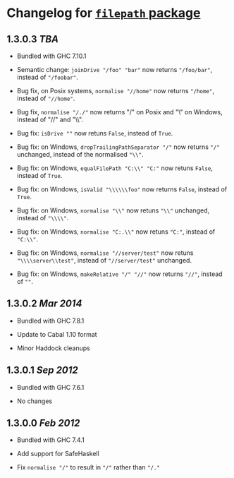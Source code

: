 # Changelog for [`filepath` package](http://hackage.haskell.org/package/filepath)

## 1.3.0.3  *TBA*

  * Bundled with GHC 7.10.1

  * Semantic change: `joinDrive "/foo" "bar"` now returns `"/foo/bar"`,
    instead of `"/foobar"`.

  * Bug fix, on Posix systems, `normalise "//home"` now returns `"/home"`,
    instead of `"//home"`.

  * Bug fix, `normalise "/./"` now returns "/" on Posix and "\\" on Windows,
    instead of "//" and "\\\\".

  * Bug fix: `isDrive ""` now retuns `False`, instead of `True`.

  * Bug fix: on Windows, `dropTrailingPathSeparator "/"` now returns `"/"`
    unchanged, instead of the normalised `"\\"`.

  * Bug fix: on Windows, `equalFilePath "C:\\" "C:"` now retuns `False`,
    instead of `True`.

  * Bug fix: on Windows, `isValid "\\\\\\foo"` now returns `False`, instead
    of `True`.

  * Bug fix: on Windows, `normalise "\\"` now retuns `"\\"` unchanged,
    instead of `"\\\\"`.

  * Bug fix: on Windows, `normalise "C:.\\"` now retuns `"C:"`, instead of
    `"C:\\"`.

  * Bug fix: on Windows, `normalise "//server/test"` now retuns
    `"\\\\server\\test"`, instead of `"//server/test"` unchanged.

  * Bug fix: on Windows, `makeRelative "/" "//"` now returns `"//"`, instead
    of `""`.

## 1.3.0.2  *Mar 2014*

  * Bundled with GHC 7.8.1

  * Update to Cabal 1.10 format

  * Minor Haddock cleanups

## 1.3.0.1  *Sep 2012*

  * Bundled with GHC 7.6.1

  * No changes

## 1.3.0.0  *Feb 2012*

  * Bundled with GHC 7.4.1

  * Add support for SafeHaskell

  * Fix `normalise "/"` to result in `"/"` rather than `"/."`
